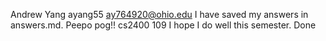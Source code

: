 Andrew Yang ayang55
ay764920@ohio.edu
I have saved my answers in answers.md. Peepo pog!!
cs2400 109
I hope I do well this semester. 
Done
